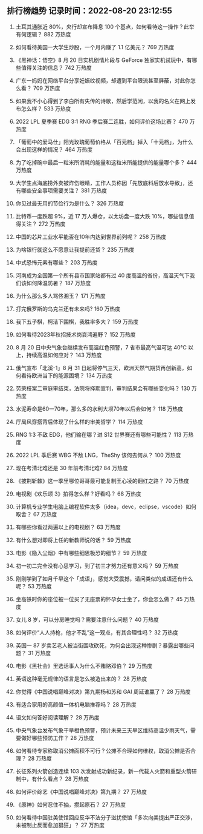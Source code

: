 
## 排行榜趋势 记录时间：2022-08-20 23:12:55
  
  1. 土耳其通胀近 80%，央行却宣布降息 100 个基点，如何看待这一操作？此举有何逻辑？ 882 万热度
    
  2. 如何看待美国一大学生炒股，一个月内赚了 1.1 亿美元？ 769 万热度
    
  3. 《黑神话：悟空》8 月 20 日实机剧情片段与 GeForce 独家实机试玩中，有哪些值得关注的信息？ 742 万热度
    
  4. 广东一妈妈在网络平台分享妊娠纹视频，却遭到平台限流甚至屏蔽，对此你怎么看？ 709 万热度
    
  5. 如果我不小心得到了李白所有失传的诗歌，然后学范闲，以我的名义在网上发布怎么样？ 533 万热度
    
  6. 2022 LPL 夏季赛 EDG 3:1 RNG 季后赛二连胜，如何评价这场比赛？ 470 万热度
    
  7. 「葡萄中的爱马仕」阳光玫瑰葡萄价格从「百元档」掉入「十元档」，为什么会出现这样的情况？ 464 万热度
    
  8. 为了吃掉碗中最后一粒米所消耗的能量和这粒米所能提供的能量哪个多？ 444 万热度
    
  9. 大学生点海底捞外卖被炸伤眼睛，工作人员称因「先放底料后放水导致」，还有哪些安全事项需要关注？ 381 万热度
    
  10. 你见过最无用的节俭行为是什么？ 326 万热度
    
  11. 比特币一度跌超 9%，近 17 万人爆仓，以太坊盘一度大跌 10%，哪些信息值得关注？ 272 万热度
    
  12. 中国的芯片工业水平能否在10年内达到世界前列呢？ 258 万热度
    
  13. 为啥银行就这么不愿意让我提前还贷？ 235 万热度
    
  14. 中式恐怖元素有哪些？ 203 万热度
    
  15. 河南成为全国第一个所有县市国家站都有过 40 度高温的省份，高温天气下我们该如何降温防暑？ 187 万热度
    
  16. 为什么那么多人骂佟湘玉？ 171 万热度
    
  17. 打完俄罗斯的乌克兰还有未来吗? 160 万热度
    
  18. 我下五子棋，柯洁下围棋，我胜率多大？ 159 万热度
    
  19. 如何看待2023年秋招技术岗哀鸿遍野？ 152 万热度
    
  20. 8 月 20 日中央气象台继续发布高温红色预警，7 省市最高气温可达 40℃ 以上，持续高温如何应对？ 143 万热度
    
  21. 俄气宣布「北溪-1」8 月 31 日起将停气三天，欧洲天然气期货再创新高，如何看待欧洲当下的能源困境？ 134 万热度
    
  22. 劳荣枝案二审庭审结束，法院将择期宣判，审判结果会有哪些变化吗？ 130 万热度
    
  23. 水泥寿命是60一70年，那么多的水利大坝70年以后会如何？ 118 万热度
    
  24. 厅局风穿搭背后体现了什么样的审美哲学？ 114 万热度
    
  25. RNG 1:3 不敌 EDG，他们输在哪？进 S12 世界赛还有哪些可能性？ 113 万热度
    
  26. 2022 LPL 季后赛 WBG 不敌 LNG，TheShy 该何去何从？ 100 万热度
    
  27. 现在考清北难还是 30 年前考清北难? 84 万热度
    
  28. 《披荆斩棘》这一季里哪位哥哥最可能复制王心凌的翻红之路？ 70 万热度
    
  29. 电视剧《欢乐颂 3》拍得怎么样？好看吗？ 68 万热度
    
  30. 计算机专业学生电脑上编程软件太多（idea，devc，eclipse，vscode）如何取舍？ 67 万热度
    
  31. 有哪些你看过两遍以上的电视剧？ 63 万热度
    
  32. 有什么想对即将上任的新教师说的话？ 59 万热度
    
  33. 电影《隐入尘烟》中有哪些细思极恐的细节？ 59 万热度
    
  34. 初一初二完全没有心思学习，到了初三才努力还有意义吗？ 59 万热度
    
  35. 刚刚学到了如月千早这个「成语」，感觉大受震撼，请问类似的成语还有什么呢？ 53 万热度
    
  36. 坐高铁时你的座位被一位买了无座票的怀孕女士坐了，你会怎么做？ 45 万热度
    
  37. 女儿 8 岁，可以分房睡觉吗？需要注意什么问题？ 40 万热度
    
  38. 如何评价“人人持枪，他才不乱”这一观点，有其合理性吗？ 32 万热度
    
  39. 英国一 87 岁卖艺老人被当街围攻砍死，为何会出现这种惨剧？暴露出哪些问题？ 31 万热度
    
  40. 电影《黑社会》里选话事人为什么不贿赂邓伯？ 29 万热度
    
  41. 英语这种毫无规律的语言是怎么被造出来的？ 28 万热度
    
  42. 你觉得《中国说唱巅峰对决》第九期杨和苏和 GAI 周延谁赢了？ 28 万热度
    
  43. 有适合家用的高颜值一体机电脑推荐吗？ 28 万热度
    
  44. 语文如何答好阅读理解？ 28 万热度
    
  45. 中央气象台发布气象干旱橙色预警，预计未来三天旱区维持高温少雨天气，需要做好哪些预防工作？ 28 万热度
    
  46. 如何看待专家称取消公摊面积不可行？公摊不合理如何维权，取消公摊是否合理？ 28 万热度
    
  47. 长征系列火箭创造连续 103 次发射成功新纪录，新一代载人火箭和重型火箭研制中，有什么看点？ 28 万热度
    
  48. 如何评价综艺《中国说唱巅峰对决》第九期？ 27 万热度
    
  49. 《原神》如何忍住不抽，攒起原石？ 27 万热度
    
  50. 如何看待中国驻美使馆回应反华不法分子滋扰使馆「多次向美提出严正交涉，未被制止反而愈加猖狂」？ 27 万热度
    